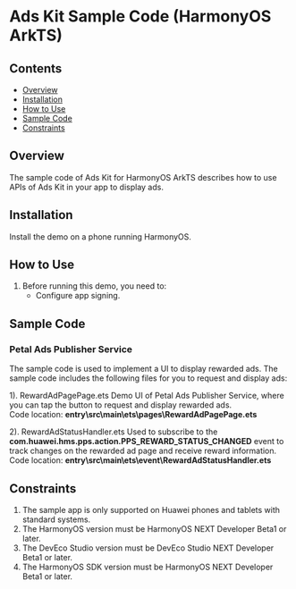# Ads Kit Sample Code (HarmonyOS ArkTS)
## Contents

* [Overview](#Overview)
* [Installation](#Installation)
* [How to Use](#How-to-Use)
* [Sample Code](#Sample-Code)
* [Constraints](#Constraints)


## Overview
The sample code of Ads Kit for HarmonyOS ArkTS describes how to use APIs of Ads Kit in your app to display ads.

## Installation
Install the demo on a phone running HarmonyOS.

## How to Use

1. Before running this demo, you need to:
    * Configure app signing.

## Sample Code
### Petal Ads Publisher Service
The sample code is used to implement a UI to display rewarded ads.
The sample code includes the following files for you to request and display ads:

1). RewardAdPagePage.ets
Demo UI of Petal Ads Publisher Service, where you can tap the button to request and display rewarded ads.
<br>Code location: **entry\src\main\ets\pages\RewardAdPagePage.ets**<br>

2). RewardAdStatusHandler.ets
Used to subscribe to the **com.huawei.hms.pps.action.PPS_REWARD_STATUS_CHANGED** event to track changes on the rewarded ad page and receive reward information.
<br>Code location: **entry\src\main\ets\event\RewardAdStatusHandler.ets**<br>

## Constraints

1. The sample app is only supported on Huawei phones and tablets with standard systems.
2. The HarmonyOS version must be HarmonyOS NEXT Developer Beta1 or later.
3. The DevEco Studio version must be DevEco Studio NEXT Developer Beta1 or later.
4. The HarmonyOS SDK version must be HarmonyOS NEXT Developer Beta1 or later.
